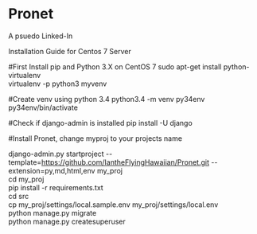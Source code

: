 # Pronet
A psuedo Linked-In

Installation Guide for Centos 7 Server

#First Install pip and Python 3.X on CentOS 7
sudo apt-get install python-virtualenv </br>
virtualenv -p python3 myvenv </br>

#Create venv using python 3.4
python3.4 -m venv py34env </br>
py34env/bin/activate </br>

#Check if django-admin is installed
pip install -U django </br>

#Install Pronet, change myproj to your projects name

django-admin.py startproject --template=https://github.com/IantheFlyingHawaiian/Pronet.git --extension=py,md,html,env my_proj </br>
cd my_proj </br>
pip install -r requirements.txt  </br>
cd src  </br>
cp my_proj/settings/local.sample.env my_proj/settings/local.env  </br>
python manage.py migrate  </br>
python manage.py createsuperuser  </br>
